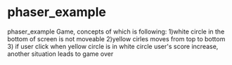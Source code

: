 # phaser_example
phaser_example
Game, concepts of which is following: 
1)white circle in the bottom of screen is not moveable
2)yellow cirles moves from top to bottom 
3) if user click when yellow circle is in white circle user's score increase,
  another situation leads to game over
